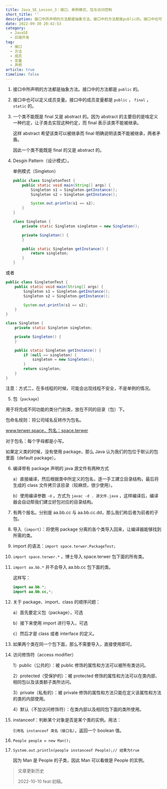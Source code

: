 ```yaml
---
title: Java_SE_Lesson_3：接口、单例模式、包与访问控制
short_title: ''
description: 接口中所声明的方法都是抽象方法。接口中的方法都是public​的。接口中也可以定义成员变量。接口中的成员变量都是publicfinalstatic的。一个类不能既是final又是abstract的。因为abstract的主要目的是啥定义一种约定让子类去实现这种约定而final表示该类不能被继承。这样abstract希望该类可以被继承而final明确说明该类不能被继承两者矛盾。因此一个类不能既是final的又是abstract的。desginpattern（设计模式）。单例模式（singleton）publ
date: 2022-09-30 20:42:53
category:
  - JavaSE
  - 后端开发
tag:
  - 接口
  - 方法
  - 成员
  - 变量
  - 声明
article: true
timeline: false
---
```

1. 接口中所声明的方法都是抽象方法。接口中的方法都是 `public`​ 的。
2. 接口中也可以定义成员变量。接口中的成员变量都是 `public` ， `final` ， `static` 的。
3. 一个类不能既是 final 又是 abstract 的。因为 abstract 的主要目的是啥定义一种约定，让子类去实现这种约定，而 final 表示该类不能被继承。

   这样 abstract 希望该类可以被继承而 final 明确说明该类不能被继承，两者矛盾。

   因此一个类不能既是 final 的又是 abstract 的。

4. Desgin Pattern（设计模式）。

   单例模式（Singleton）

   ```java
   public class SingletonTest {
       public static void main(String[] args) {
           Singleton s1 = Singleton.getInstance();
           Singleton s2 = Singleton.getInstance();

           System.out.println(s1 == s2);
       }
   }

   class Singleton {
       private static Singleton singleton = new Singleton();

       private Singleton() {
       }

       public static Singleton getInstance() {
           return singleton;
       }
   }
   ```

或者

```java
public class SingletonTest {
    public static void main(String[] args) {
        Singleton s1 = Singleton.getInstance();
        Singleton s2 = Singleton.getInstance();

        System.out.println(s1 == s2);
    }
}

class Singleton {
    private static Singleton singleton;

    private Singleton() {
    }

    public static Singleton getInstance() {
        if (null == singleton) {
            singleton = new Singleton();
        }
        return singleton;
    }
}
```

注意：方式二，在多线程的时候，可能会出现线程不安全，不是单例的情况。

5. 包（`package`）

用于将完成不同功能的类分门别类，放在不同的目录（包）下。

包命名规则：将公司域名反转作为包名。

www.terwer.space，包名：space.terwer

对于包名：每个字母都是小写。

如果定义类的时候，没有使用 package，那么 Java 认为我们的包位于默认的包里面（default package）。

6. 编译带有 package 声明的 java 源文件有两种方式

   a）直接编译，然后根据类中所定义的包名，逐一手工建立目录结构，最后将生成的 class 文件拷贝该目录（较麻烦，很少使用）。

   b）使用编译参数 `-d`​ ，方式为 `javac -d . 源文件.java` ，这样编译后，编译器会自动帮我们建立好包对应的目录结构。

7. 有两个报名。分别是 aa.bb.cc 与 aa.bb.cc.dd，那么我们称后者为前者的子包。

8. 导入（`import`​）：将使用 package 分离的各个类导入回来，让编译器能够找到所需的类。

9. import 的语法：`import space.terwer.PackageTest;`​

10. `import space.terwer.*` ，博士导入 space.terwer 包下面的所有类。

11. `import aa.bb.*`​​​​​​ 并不会导入 aa.bb.cc 包下面的类。

    这样写：

    ```java
    import aa.bb.*;
    import aa.bb.cc,*;
    ```
12. 关于 package、import、class 的顺序问题：

    a）首先要定义包（package），可选

    b）接下来使用 import 进行导入，可选

    c）然后才是 class 或者 interface 的定义。
13. 如果两个类在同一个包下面，那么不需要导入，直接使用即可。
14. 访问修饰符（access modifier）

    1）public（公共的）：被 public 修饰的属性和方法可以被所有类访问。

    2）protected（受保护的）：被 protected 修饰的属性和方法可以在类内部、相同包以及该类额子类所访问。

    3）private（私有的）：被 private 修饰的属性和方法只能在定义该属性和方法的类的内部使用。

    4）默认（不加访问修饰符）：在类内部以及相同包下面的类所使用。
15. instanceof：判断某个对象是否是某个类的实例。用法：

    `引用名 instanceof 类名（接口名）`，返回一个 boolean 值。
16. `People people = new Man();`
17. `System.out.println(people instanceof People);// 结果为true`

    因为 Man 是 People 的子类，因此 Man 可以看做是 People 的实例。

> 文章更新历史
>
> 2022-10-10 feat:初稿。

‍